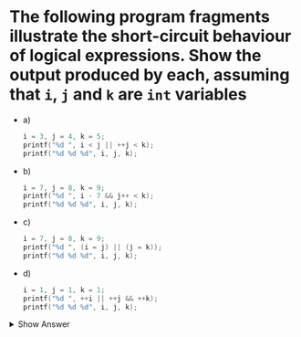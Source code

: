 # The following program fragments illustrate the short-circuit behaviour of logical expressions. Show the output produced by each, assuming that `i`, `j` and `k` are `int` variables

- a)

    ```c
    i = 3, j = 4, k = 5;
    printf("%d ", i < j || ++j < k);
    printf("%d %d %d", i, j, k);
    ```

- b)

    ```c
    i = 7, j = 8, k = 9;
    printf("%d ", i - 7 && j++ < k);
    printf("%d %d %d", i, j, k);
    ```

- c)

    ```c
    i = 7, j = 8, k = 9;
    printf("%d ", (i = j) || (j = k));
    printf("%d %d %d", i, j, k);
    ```

- d)

    ```c
    i = 1, j = 1, k = 1;
    printf("%d ", ++i || ++j && ++k);
    printf("%d %d %d", i, j, k);
    ```

<details>
<summary>Show Answer</summary>

- a) `1 3 4 5`
- b) `0 7 8 9`
- c) `1 8 8 9`
- d) `1 2 1 1`

</details>
